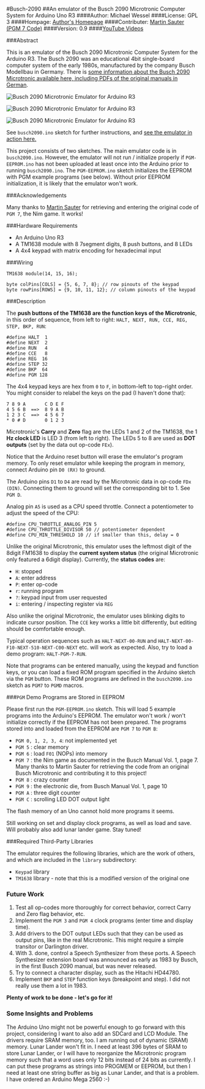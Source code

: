 #Busch-2090
##An emulator of the Busch 2090 Microtronic Computer System for Arduino Uno R3
####Author: Michael Wessel
####License: GPL 3
####Hompage: [Author's Homepage](http://www.michael-wessel.info/)
####Contributer: [Martin Sauter (PGM 7 Code)](http://mobilesociety.typepad.com/) 
####Version: 0.9 
####[YouTube Videos](https://www.youtube.com/channel/UC1dEZ22WoacesGdSWdVqfTw)

###Abstract

This is an emulator of the Busch 2090 Microtronic Computer System for
the Arduino R3. The Busch 2090 was an educational 4bit single-board
computer system of the early 1980s, manufactured by the company Busch
Modellbau in Germany. There is [some information about the Busch 2090
Microtronic available here, including PDFs of the
original manuals in German](http://www.busch-model.com/online/?rubrik=82&=6&sprach_id=de).

![Busch 2090 Microtronic Emulator for Arduino R3](https://github.com/lambdamikel/Busch-2090/blob/master/images/img4-small.JPG)

![Busch 2090 Microtronic Emulator for Arduino R3](https://github.com/lambdamikel/Busch-2090/blob/master/images/img5-small.JPG)

![Busch 2090 Microtronic Emulator for Arduino R3](https://github.com/lambdamikel/Busch-2090/blob/master/images/img6-small.JPG)

See ``busch2090.ino`` sketch for further instructions, and 
[see the emulator in action here.](https://www.youtube.com/channel/UC1dEZ22WoacesGdSWdVqfTw)

This project consists of two sketches. The main emulator code is in
``busch2090.ino``. However, the emulator will not run / initialize
properly if ``PGM-EEPROM.ino`` has not been uploaded at least once
into the Arduino prior to running ``busch2090.ino``. The
``PGM-EEPROM.ino`` sketch initializes the EEPROM with PGM example
programs (see below). Without prior EEPROM initialization, it is
likely that the emulator won't work.

###Acknowledgements

Many thanks to [Martin Sauter](http://mobilesociety.typepad.com/) for retrieving and
entering the original code of ``PGM 7``, the Nim game. It works!

###Hardware Requirements

- An Arduino Uno R3 
- A TM1638 module with 8 7segment digits, 8 push buttons, and 8 LEDs
- A 4x4 keypad with matrix encoding for hexadecimal input 

###Wiring 

    TM1638 module(14, 15, 16);

    byte colPins[COLS] = {5, 6, 7, 8}; // row pinouts of the keypad
    byte rowPins[ROWS] = {9, 10, 11, 12}; // column pinouts of the keypad

###Description 

The **push buttons of the TM1638 are the function keys of the
Microtronic**, in this order of sequence, from left to right:
``HALT, NEXT, RUN, CCE, REG, STEP, BKP, RUN``: 

    #define HALT  1 
    #define NEXT  2 
    #define RUN   4
    #define CCE   8
    #define REG  16
    #define STEP 32
    #define BKP  64
    #define PGM 128 

The 4x4 keypad keys are hex from `0` to `F`, in bottom-left to
top-right order. You might consider to relabel the keys on the pad 
(I haven't done that):

    7 8 9 A       C D E F 
    4 5 6 B  ==>  8 9 A B
    1 2 3 C  ==>  4 5 6 7
    * 0 # D       0 1 2 3

Microtronic's **Carry** and **Zero** flag are the LEDs 1 and 2 of the
TM1638, the 1 **Hz clock LED** is LED 3 (from left to right). The LEDs
5 to 8 are used as **DOT outputs** (set by the data out op-code
``FEx``).

Notice that the Arduino reset button will erase the emulator's program 
memory. To only reset emulator while keeping the program in memory, 
connect Arduino pin ``D0 (RX)`` to ground. 

The Arduino pins ``D1`` to ``D4`` are read by the Microtronic data in
op-code ``FDx (DIN)``. Connecting them to ground will set the
corresponding bit to 1. See ``PGM D``.

Analog pin ``A5`` is used as a CPU speed throttle. Connect a
potentiometer to adjust the speed of the CPU: 

    #define CPU_THROTTLE_ANALOG_PIN 5 
    #define CPU_THROTTLE_DIVISOR 50 // potentiometer dependent 
    #define CPU_MIN_THRESHOLD 10 // if smaller than this, delay = 0 

Unlike the original Microtronic, this emulator uses the leftmost digit
of the 8digit FM1638 to display the **current system status** (the
original Microtronic only featured a 6digit display). Currently, the
**status codes** are:

- ``H``: stopped 
- ``A``: enter address 
- ``P``: enter op-code 
- ``r``: running program
- ``?``: keypad input from user requested  
- ``i``: entering / inspecting register via ``REG``  

Also unlike the original Microtronic, the emulator uses blinking
digits to indicate cursor position. The ``CCE`` key works a little bit
differently, but editing should be comfortable enough.

Typical operation sequences such as ``HALT-NEXT-00-RUN`` and
``HALT-NEXT-00-F10-NEXT-510-NEXT-C00-NEXT`` etc. will work as expected.
Also, try to load a demo program: ``HALT-PGM-7-RUN``.

Note that programs can be entered manually, using the keypad and
function keys, or you can load a fixed ROM program specified in the
Arduino sketch via the ``PGM`` button. These ROM programs are defined
in the ``busch2090.ino`` sketch as ``PGM7`` to ``PGMD`` macros. 

###``PGM`` Demo Programs are Stored in EEPROM  

Please first run the ``PGM-EEPROM.ino`` sketch. This will load 5
example programs into the Arduino's EEPROM. The emulator won't work /
won't initialize correctly if the EEPROM has not been prepared.  The
programs stored into and loaded from the EEPROM are ``PGM 7`` to ``PGM
B``:

- ``PGM 0, 1, 2, 3, 4``: not implemented yet
- ``PGM 5`` : clear memory
- ``PGM 6`` : load ``F01`` (NOPs) into memory
- ``PGM 7`` : the Nim game as documented in the Busch Manual Vol. 1, page 7. Many thanks to Martin Sauter for
retrieving the code from an original Busch Microtronic and contributing it to this project! 
- ``PGM 8`` : crazy counter
- ``PGM 9`` : the electronic die, from Busch Manual Vol. 1, page 10
- ``PGM A`` : three digit counter 
- ``PGM C`` : scrolling LED DOT output light

The flash memory of an Uno cannot hold more programs it seems. 

Still working on set and display clock programs, as well as load and
save. Will probably also add lunar lander game. Stay tuned! 

###Required Third-Party Libraries 

The emulator requires the following libraries, which are the work of
others, and which are included in the ``library`` subdirectory: 

- ``Keypad`` library
- ``TM1638`` library - note that this is a modified version of the original one 

### Future Work 

1. Test all op-codes more thoroughly for correct behavior, correct Carry and Zero flag
behavior, etc. 
2. Implement the ``PGM 3`` and ``PGM 4`` clock programs (enter time
and display time).
3. Add drivers to the DOT output LEDs such that they can be used as
output pins, like in the real Microtronic. This might require a simple
transitor or Darlington driver.
4. With 3. done, control a Speech Synthesizer from these ports. A
Speech Synthesizer extension board was announced as early as 1983 by
Busch, in the first Busch 2090 manual, but was never released.
5. Try to connect a character display, such as the Hitachi HD44780.
6. Implement ``BKP`` and ``STEP`` function keys (breakpoint and
step). I did not really use them a lot in 1983.

**Plenty of work to be done - let's go for it!**

### Some Insights and Problems

The Arduino Uno might not be powerful enough to go forward with this
project, considering I want to also add an SDCard and LCD Module.  The
drivers require SRAM memory, too.  I am running out of dynamic (SRAM)
memory. Lunar Lander won't fit in. I need at least 396 bytes of SRAM
to store Lunar Lander, or I will have to reorganize the Microtronic
program memory such that a word uses only 12 bits instead of 24 bits
as currently.  I can put these programs as strings into PROGMEM or
EEPROM, but then I need at least one string buffer as big as Lunar
Lander, and that is a problem.  I have ordered an Arduino Mega 2560
:-)


